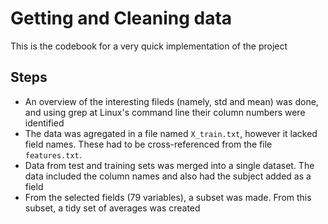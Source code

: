 # Getting and Cleaning data 
This is the codebook for a very quick implementation of the project
## Steps
* An overview of the interesting fileds (namely, std and mean) was done, and using grep at Linux's command line their column numbers were identified
* The data was agregated in a file named `X_train.txt`, however it lacked field names. These had to be cross-referenced from the file `features.txt`.
* Data from test and training sets was merged into a single dataset. The data included the column names and also had the subject added as a field
* From the selected fields (79 variables), a subset was made. From this subset, a tidy set of averages was created
